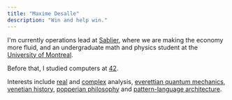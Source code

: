 ```yaml
---
title: "Maxime Desalle"
description: "Win and help win."
---
```


I'm currently operations lead at [Sablier](https://sablier.finance), where we are making the economy more fluid, and an undergraduate math and physics student at the [University of Montreal](https://umontreal.ca/en/).

Before that, I studied computers at [42](https://42.fr/en/homepage/).

Interests include [real](https://en.wikipedia.org/wiki/Real_analysis) and [complex](https://en.wikipedia.org/wiki/Complex_analysis) analysis, [everettian quantum mechanics](https://plato.stanford.edu/entries/qm-everett/), [venetian history](https://en.wikipedia.org/wiki/History_of_the_Republic_of_Venice), [popperian philosophy](https://en.wikipedia.org/wiki/Karl_Popper) and [pattern-language architecture](https://en.wikipedia.org/wiki/Pattern_language).
